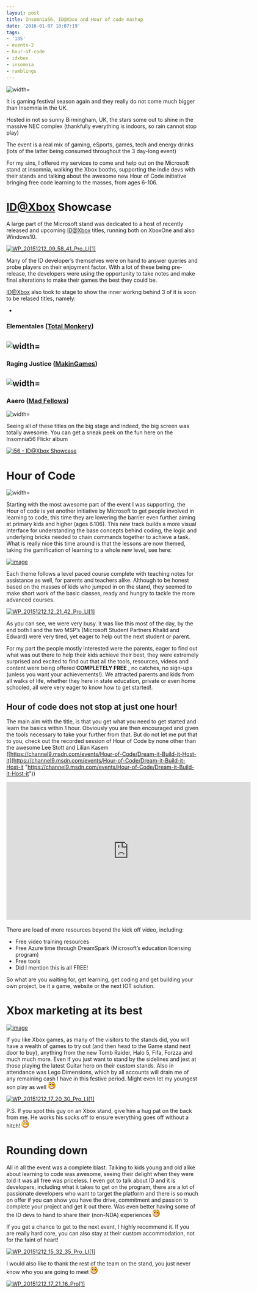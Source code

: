 ```yaml
---
layout: post
title: Insomnia56, ID@Xbox and Hour of code mashup
date: '2016-01-07 18:07:19'
tags:
- '135'
- events-2
- hour-of-code
- idxbox
- insomnia
- ramblings
---
```


![width=](http://bc-gb.com/wp-content/uploads/2015/09/i562-900x450.jpg)

It is gaming festival season again and they really do not come much bigger than Insomnia in the UK.

Hosted in not so sunny Birmingham, UK, the stars some out to shine in the massive NEC complex (thankfully everything is indoors, so rain cannot stop play)

The event is a real mix of gaming, eSports, games, tech and energy drinks (lots of the latter being consumed throughout the 3 day-long event)

 

For my sins, I offered my services to come and help out on the Microsoft stand at insomnia, walking the Xbox booths, supporting the indie devs with their stands and talking about the awesome new Hour of Code initiative bringing free code learning to the masses, from ages 6-106.

# [ID@Xbox](mailto:ID@Xbox) Showcase

A large part of the Microsoft stand was dedicated to a host of recently released and upcoming [ID@Xbox](mailto:ID@Xbox) titles, running both on XboxOne and also Windows10.

[![WP_20151212_09_58_41_Pro_LI[1]](/Images/wordpress/2015/12/WP_20151212_09_58_41_Pro_LI1_thumb.jpg "WP\_20151212\_09\_58\_41\_Pro\_LI[1]")](/Images/wordpress/2015/12/WP_20151212_09_58_41_Pro_LI1.jpg)

Many of the ID developer’s themselves were on hand to answer queries and probe players on their enjoyment factor. With a lot of these being pre-release, the developers were using the opportunity to take notes and make final alterations to make their games the best they could be.

[ID@Xbox](mailto:ID@Xbox) also took to stage to show the inner workng behind 3 of it is soon to be relased titles, namely:

- 
### Elementales ([Total Monkery](http://totalmonkery.com/))  
 ![width=](http://elementalesgame.com/wp-content/uploads/2015/03/cropped-Screenshot1.png)
- 
### Raging Justice ([MakinGames](http://www.makingames.com/))  
 ![width=](http://www.makingames.com/wp-content/uploads/2015/06/RagingJustice-09-Mansion-MakinGames.jpg)
- 
### Aaero ([Mad Fellows](http://www.madfellowsgames.com/))  
 ![width=](http://www.madfellowsgames.com/wp-content/uploads/2015/10/Aaero-2015-09-30-16-40-03-39.png)

Seeing all of these titles on the big stage and indeed, the big screen was totally awesome. You can get a sneak peek on the fun here on the Insomnia56 Flickr album

[![i56 - ID@Xbox Showcase](https://farm6.staticflickr.com/5741/23099327513_9464375e9f_z.jpg)](https://www.flickr.com/photos/mpuk/albums/72157662224795381 "i56 - ID@Xbox Showcase")<script src="//embedr.flickr.com/assets/client-code.js" async=" charset=" utf-8></script>

# Hour of Code

![width=](http://www.jenaylor.co.uk/wp-content/uploads/2014/03/hourofcode_610x318.png)

Starting with the most awesome part of the event I was supporting, the Hour of code is yet another initiative by Microsoft to get people involved in learning to code, this time they are lowering the barrier even further aiming at primary kids and higher (ages 6.106). This new track builds a more visual interface for understanding the base concepts behind coding, the logic and underlying bricks needed to chain commands together to achieve a task.  What is really nice this time around is that the lessons are now themed, taking the gamification of learning to a whole new level, see here:

[![image](/Images/wordpress/2015/12/image_thumb.png "image")](/Images/wordpress/2015/12/image.png)

Each theme follows a level paced course complete with teaching notes for assistance as well, for parents and teachers alike.  Although to be honest based on the masses of kids who jumped in on the stand, they seemed to make short work of the basic classes, ready and hungry to tackle the more advanced courses.

[![WP_20151212_12_21_42_Pro_LI[1]](/Images/wordpress/2015/12/WP_20151212_12_21_42_Pro_LI1_thumb.jpg "WP\_20151212\_12\_21\_42\_Pro\_LI[1]")](/Images/wordpress/2015/12/WP_20151212_12_21_42_Pro_LI1.jpg)

As you can see, we were very busy.  it was like this most of the day, by the end both I and the two MSP’s (Microsoft Student Partners Khalid and Edward) were very tired, yet eager to help out the next student or parent.

For my part the people mostly interested were the parents, eager to find out what was out there to help their kids achieve their best, they were extremely surprised and excited to find out that all the tools, resources, videos and content were being offered **COMPLETELY FREE** , no catches, no sign-ups (unless you want your achievements!).  We attracted parents and kids from all walks of life, whether they here in state education, private or even home schooled, all were very eager to know how to get started!.

## Hour of code does not stop at just one hour!

The main aim with the title, is that you get what you need to get started and learn the basics within 1 hour.  Obviously you are then encouraged and given the tools necessary to take your further from that.  But do not let me put that to you, check out the recorded session of Hour of Code by none other than the awesome Lee Stott and Lilian Kasem ([https://channel9.msdn.com/events/Hour-of-Code/Dream-it-Build-it-Host-it](https://channel9.msdn.com/events/Hour-of-Code/Dream-it-Build-it-Host-it "https://channel9.msdn.com/events/Hour-of-Code/Dream-it-Build-it-Host-it"))

<iframe loading="lazy" src="https://channel9.msdn.com/Events/Hour-of-Code/Dream-it-Build-it-Host-it/Video/player" width="640" height="360" frameborder="0" allowfullscreen="allowfullscreen"></iframe>

There are load of more resources beyond the kick off video, including:

- Free video training resources
- Free Azure time through DreamSpark (Microsoft’s education licensing program)
- Free tools
- Did I mention this is all FREE!

So what are you waiting for, get learning, get coding and get building your own project, be it a game, website or the next IOT solution.

 

# Xbox marketing at its best

[![image](/Images/wordpress/2015/12/image_thumb-1.png "image")](/Images/wordpress/2015/12/image-1.png)

If you like Xbox games, as many of the visitors to the stands did, you will have a wealth of games to try out (and then head to the Game stand next door to buy), anything from the new Tomb Raider, Halo 5, Fifa, Forzza and much much more.  Even if you just want to stand by the sidelines and jest at those playing the latest Guitar hero on their custom stands.  Also in attendance was Lego Dimensions, which by all accounts will drain me of any remaining cash I have in this festive period. Might even let my youngest son play as well ![Open-mouthed smile](/Images/wordpress/2015/12/wlEmoticon-openmouthedsmile.png)

[![WP_20151212_17_20_30_Pro_LI[1]](/Images/wordpress/2015/12/WP_20151212_17_20_30_Pro_LI1_thumb.jpg "WP\_20151212\_17\_20\_30\_Pro\_LI[1]")](/Images/wordpress/2015/12/WP_20151212_17_20_30_Pro_LI1.jpg)

P.S. If you spot this guy on an Xbox stand, give him a hug pat on the back from me. He works his socks off to ensure everything goes off without a hitch! ![Open-mouthed smile](/Images/wordpress/2015/12/wlEmoticon-openmouthedsmile.png)

 

# 

# Rounding down

All in all the event was a complete blast. Talking to kids young and old alike about learning to code was awesome, seeing their delight when they were told it was all free was priceless.  I even got to talk about ID and it is developers, including what it takes to get on the program, there are a lot of passionate developers who want to target the platform and there is so much on offer if you can show you have the drive, commitment and passion to complete your project and get it out there.  Was even better having some of the ID devs to hand to share their (non-NDA) experiences ![Open-mouthed smile](/Images/wordpress/2015/12/wlEmoticon-openmouthedsmile.png)

If you get a chance to get to the next event, I highly recommend it.  If you are really hard core, you can also stay at their custom accommodation, not for the faint of heart!

[![WP_20151212_15_32_35_Pro_LI[1]](/Images/wordpress/2015/12/WP_20151212_15_32_35_Pro_LI1_thumb.jpg "WP\_20151212\_15\_32\_35\_Pro\_LI[1]")](/Images/wordpress/2015/12/WP_20151212_15_32_35_Pro_LI1.jpg)

I would also like to thank the rest of the team on the stand, you just never know who you are going to meet ![Open-mouthed smile](/Images/wordpress/2015/12/wlEmoticon-openmouthedsmile.png)

[![WP_20151212_17_21_16_Pro[1]](/Images/wordpress/2015/12/WP_20151212_17_21_16_Pro1_thumb.jpg "WP\_20151212\_17\_21\_16\_Pro[1]")](/Images/wordpress/2015/12/WP_20151212_17_21_16_Pro1.jpg)

